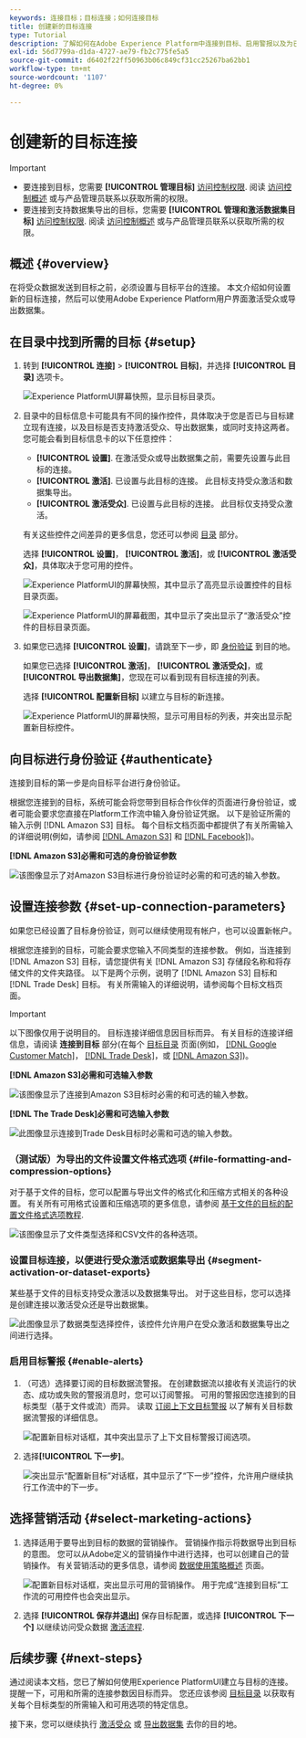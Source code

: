 ```yaml
---
keywords: 连接目标；目标连接；如何连接目标
title: 创建新的目标连接
type: Tutorial
description: 了解如何在Adobe Experience Platform中连接到目标、启用警报以及为已连接目标设置营销操作。
exl-id: 56d7799a-d1da-4727-ae79-fb2c775fe5a5
source-git-commit: d6402f22ff50963b06c849cf31cc25267ba62bb1
workflow-type: tm+mt
source-wordcount: '1107'
ht-degree: 0%

---
```


# 创建新的目标连接

>[!IMPORTANT]
> 
>* 要连接到目标，您需要 **[!UICONTROL 管理目标]** [访问控制权限](/help/access-control/home.md#permissions). 阅读 [访问控制概述](/help/access-control/ui/overview.md) 或与产品管理员联系以获取所需的权限。
>* 要连接到支持数据集导出的目标，您需要 **[!UICONTROL 管理和激活数据集目标]** [访问控制权限](/help/access-control/home.md#permissions). 阅读 [访问控制概述](/help/access-control/ui/overview.md) 或与产品管理员联系以获取所需的权限。

## 概述 {#overview}

在将受众数据发送到目标之前，必须设置与目标平台的连接。 本文介绍如何设置新的目标连接，然后可以使用Adobe Experience Platform用户界面激活受众或导出数据集。

## 在目录中找到所需的目标 {#setup}

1. 转到 **[!UICONTROL 连接]** > **[!UICONTROL 目标]**，并选择 **[!UICONTROL 目录]** 选项卡。

   ![Experience PlatformUI屏幕快照，显示目标目录页。](../assets/ui/connect-destinations/catalog.png)

2. 目录中的目标信息卡可能具有不同的操作控件，具体取决于您是否已与目标建立现有连接，以及目标是否支持激活受众、导出数据集，或同时支持这两者。 您可能会看到目标信息卡的以下任意控件：

   * **[!UICONTROL 设置]**. 在激活受众或导出数据集之前，需要先设置与此目标的连接。
   * **[!UICONTROL 激活]**. 已设置与此目标的连接。 此目标支持受众激活和数据集导出。
   * **[!UICONTROL 激活受众]**. 已设置与此目标的连接。 此目标仅支持受众激活。

   有关这些控件之间差异的更多信息，您还可以参阅 [目录](../ui/destinations-workspace.md#catalog) 部分。

   选择 **[!UICONTROL 设置]**， **[!UICONTROL 激活]**，或 **[!UICONTROL 激活受众]**，具体取决于您可用的控件。

   ![Experience PlatformUI的屏幕快照，其中显示了高亮显示设置控件的目标目录页面。](../assets/ui/connect-destinations/set-up.png)

   ![Experience PlatformUI的屏幕截图，其中显示了突出显示了“激活受众”控件的目标目录页面。](../assets/ui/connect-destinations/activate-segments.png)

3. 如果您已选择 **[!UICONTROL 设置]**，请跳至下一步，即 [身份验证](#authenticate) 到目的地。

   如果您已选择 **[!UICONTROL 激活]**， **[!UICONTROL 激活受众]**，或 **[!UICONTROL 导出数据集]**，您现在可以看到现有目标连接的列表。

   选择 **[!UICONTROL 配置新目标]** 以建立与目标的新连接。

   ![Experience PlatformUI的屏幕快照，显示可用目标的列表，并突出显示配置新目标控件。](../assets/ui/connect-destinations/configure-new-destination.png)

## 向目标进行身份验证 {#authenticate}

连接到目标的第一步是向目标平台进行身份验证。

根据您连接到的目标，系统可能会将您带到目标合作伙伴的页面进行身份验证，或者可能会要求您直接在Platform工作流中输入身份验证凭据。 以下是验证所需的输入示例 [!DNL Amazon S3] 目标。 每个目标文档页面中都提供了有关所需输入的详细说明(例如，请参阅 [[!DNL Amazon S3]](/help/destinations/catalog/cloud-storage/amazon-s3.md#authenticate) 和 [[!DNL Facebook]](/help/destinations/catalog/social/facebook.md#authenticate))。

**[!DNL Amazon S3]必需和可选的身份验证参数**

![该图像显示了对Amazon S3目标进行身份验证时必需的和可选的输入参数。](../assets/ui/connect-destinations/authenticate-amazon-s3-example.png)

## 设置连接参数 {#set-up-connection-parameters}

如果您已经设置了目标身份验证，则可以继续使用现有帐户，也可以设置新帐户。

根据您连接到的目标，可能会要求您输入不同类型的连接参数。 例如，当连接到 [!DNL Amazon S3] 目标，请您提供有关 [!DNL Amazon S3] 存储段名称和将存储文件的文件夹路径。 以下是两个示例，说明了 [!DNL Amazon S3] 目标和 [!DNL Trade Desk] 目标。 有关所需输入的详细说明，请参阅每个目标文档页面。

>[!IMPORTANT]
>
>以下图像仅用于说明目的。 目标连接详细信息因目标而异。 有关目标的连接详细信息，请阅读 **连接到目标** 部分(在每个 [目标目录](../catalog/overview.md) 页面(例如， [[!DNL Google Customer Match]](../catalog/advertising/google-customer-match.md#connect)， [[!DNL Trade Desk]](/help/destinations/catalog/advertising/tradedesk.md#connect)，或 [[!DNL Amazon S3]](/help/destinations/catalog/cloud-storage/amazon-s3.md#destination-details))。

**[!DNL Amazon S3]必需和可选输入参数**

![该图像显示了连接到Amazon S3目标时必需的和可选的输入参数。](../assets/ui/connect-destinations/connect-destination-amazons3-example.png)

**[!DNL The Trade Desk]必需和可选输入参数**

![此图像显示连接到Trade Desk目标时必需和可选的输入参数。](../assets/ui/connect-destinations/connect-destination-trade-desk-example.png)

### （测试版）为导出的文件设置文件格式选项 {#file-formatting-and-compression-options}

对于基于文件的目标，您可以配置与导出文件的格式化和压缩方式相关的各种设置。 有关所有可用格式设置和压缩选项的更多信息，请参阅 [基于文件的目标的配置文件格式选项教程](/help/destinations/ui/batch-destinations-file-formatting-options.md).

![该图像显示了文件类型选择和CSV文件的各种选项。](/help/destinations/assets/ui/connect-destinations/file-formatting-options.png)

### 设置目标连接，以便进行受众激活或数据集导出 {#segment-activation-or-dataset-exports}

某些基于文件的目标支持受众激活以及数据集导出。 对于这些目标，您可以选择是创建连接以激活受众还是导出数据集。

![此图像显示了数据类型选择控件，该控件允许用户在受众激活和数据集导出之间进行选择。](/help/destinations/assets/ui/connect-destinations/data-type-selection.png)

### 启用目标警报 {#enable-alerts}

1. （可选）选择要订阅的目标数据流警报。 在创建数据流以接收有关流运行的状态、成功或失败的警报消息时，您可以订阅警报。 可用的警报因您连接到的目标类型（基于文件或流）而异。 读取 [订阅上下文目标警报](alerts.md) 以了解有关目标数据流警报的详细信息。

   ![配置新目标对话框，其中突出显示了上下文目标警报订阅选项。](../assets/ui/connect-destinations/subscribe-to-alerts.png)

2. 选择&#x200B;**[!UICONTROL 下一步]**。

   ![突出显示“配置新目标”对话框，其中显示了“下一步”控件，允许用户继续执行工作流中的下一步。](../assets/ui/connect-destinations/next.png)

## 选择营销活动 {#select-marketing-actions}

1. 选择适用于要导出到目标的数据的营销操作。 营销操作指示将数据导出到目标的意图。 您可以从Adobe定义的营销操作中进行选择，也可以创建自己的营销操作。 有关营销活动的更多信息，请参阅 [数据使用策略概述](../../data-governance/policies/overview.md) 页面。

   ![配置新目标对话框，突出显示可用的营销操作。 用于完成“连接到目标”工作流的可用控件也会突出显示。](../assets/ui/connect-destinations/governance.png)

2. 选择 **[!UICONTROL 保存并退出]** 保存目标配置，或选择 **[!UICONTROL 下一个]** 以继续访问受众数据 [激活流程](activation-overview.md).

## 后续步骤 {#next-steps}

通过阅读本文档，您已了解如何使用Experience PlatformUI建立与目标的连接。 提醒一下，可用和所需的连接参数因目标而异。 您还应该参阅 [目标目录](/help/destinations/catalog/overview.md) 以获取有关每个目标类型的所需输入和可用选项的特定信息。

接下来，您可以继续执行 [激活受众](/help/destinations/ui/activation-overview.md) 或 [导出数据集](/help/destinations/ui/export-datasets.md) 去你的目的地。